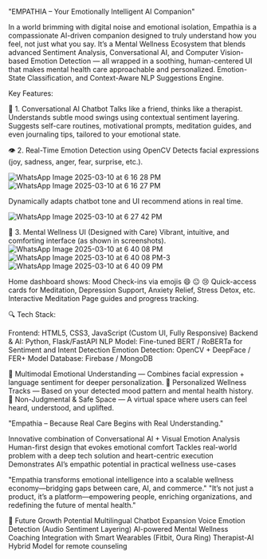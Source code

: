 "EMPATHIA – Your Emotionally Intelligent AI Companion"


In a world brimming with digital noise and emotional isolation, Empathia is a compassionate AI-driven companion designed to truly understand how you feel, not just what you say. It’s a Mental Wellness Ecosystem that blends advanced Sentiment Analysis, Conversational AI, and Computer Vision-based Emotion Detection — all wrapped in a soothing, human-centered UI that makes mental health care approachable and personalized.
Emotion-State Classification, and Context-Aware NLP Suggestions Engine.

Key Features:

💬 1. Conversational AI Chatbot 
Talks like a friend, thinks like a therapist.
Understands subtle mood swings using contextual sentiment layering.
Suggests self-care routines, motivational prompts, meditation guides, and even journaling tips, tailored to your emotional state.

👁 2. Real-Time Emotion Detection using OpenCV
Detects facial expressions (joy, sadness, anger, fear, surprise, etc.).

![WhatsApp Image 2025-03-10 at 6 16 28 PM](https://github.com/user-attachments/assets/4508d3e6-9c47-4426-9c25-a9f2077def3b)
![WhatsApp Image 2025-03-10 at 6 16 27 PM](https://github.com/user-attachments/assets/fd3bc48b-76a0-4b8f-9808-fc7a49b7b9d4)



Dynamically adapts chatbot tone and UI recommend ations in real time.

![WhatsApp Image 2025-03-10 at 6 27 42 PM](https://github.com/user-attachments/assets/42a6b3b9-a019-45dd-b6a5-5b7ea6707f35)



📲 3. Mental Wellness UI (Designed with Care)
Vibrant, intuitive, and comforting interface (as shown in screenshots).
![WhatsApp Image 2025-03-10 at 6 40 08 PM](https://github.com/user-attachments/assets/a2dae57d-529a-442a-b91a-c59c7433a8b8)
![WhatsApp Image 2025-03-10 at 6 40 08 PM-3](https://github.com/user-attachments/assets/fa371b78-35f0-42be-9ca8-4e9e1cb2c7da)
![WhatsApp Image 2025-03-10 at 6 40 09 PM](https://github.com/user-attachments/assets/0c76cf77-32de-4aef-950c-eb3952f1561b)


Home dashboard shows:
Mood Check-ins via emojis 😄 😐 😢
Quick-access cards for Meditation, Depression Support, Anxiety Relief, Stress Detox, etc.
Interactive Meditation Page guides and progress tracking.

🔍 Tech Stack:

Frontend: HTML5, CSS3, JavaScript (Custom UI, Fully Responsive)
Backend & AI: Python, Flask/FastAPI
NLP Model: Fine-tuned BERT / RoBERTa for Sentiment and Intent Detection
Emotion Detection: OpenCV + DeepFace / FER+ Model
Database: Firebase / MongoDB

🧠 Multimodal Emotional Understanding — Combines facial expression + language sentiment for deeper personalization.
🎯 Personalized Wellness Tracks — Based on your detected mood pattern and mental health history.
💙 Non-Judgmental & Safe Space — A virtual space where users can feel heard, understood, and uplifted.

"Empathia – Because Real Care Begins with Real Understanding."

Innovative combination of Conversational AI + Visual Emotion Analysis
Human-first design that evokes emotional comfort
Tackles real-world problem with a deep tech solution and heart-centric execution
Demonstrates AI’s empathic potential in practical wellness use-cases

"Empathia transforms emotional intelligence into a scalable wellness economy—bridging gaps between care, AI, and commerce."
"It’s not just a product, it’s a platform—empowering people, enriching organizations, and redefining the future of mental health."

🔮 Future Growth Potential
Multilingual Chatbot Expansion
Voice Emotion Detection (Audio Sentiment Layering)
AI-powered Mental Wellness Coaching
Integration with Smart Wearables (Fitbit, Oura Ring)
Therapist-AI Hybrid Model for remote counseling
